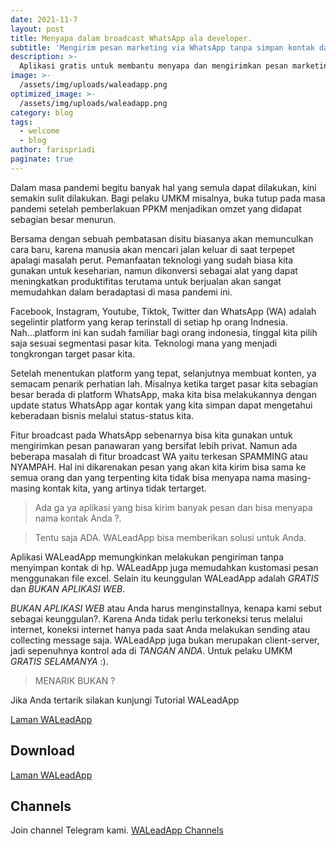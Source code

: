 ```yaml
---
date: 2021-11-7
layout: post
title: Menyapa dalam broadcast WhatsApp ala developer.
subtitle: 'Mengirim pesan marketing via WhatsApp tanpa simpan kontak dan minim penolakan.'
description: >-
  Aplikasi gratis untuk membantu menyapa dan mengirimkan pesan marketing untuk personal,  UMKM dan organisasi non profit.
image: >-
  /assets/img/uploads/waleadapp.png
optimized_image: >-
  /assets/img/uploads/waleadapp.png
category: blog
tags:
  - welcome
  - blog
author: farispriadi
paginate: true
---
```

Dalam masa pandemi begitu banyak hal yang semula dapat dilakukan, kini semakin sulit dilakukan. Bagi pelaku UMKM misalnya, buka tutup pada masa pandemi setelah pemberlakuan PPKM menjadikan omzet yang didapat sebagian besar menurun.

Bersama dengan sebuah pembatasan disitu biasanya akan memunculkan cara baru, karena manusia akan mencari jalan keluar di saat terpepet apalagi masalah perut. Pemanfaatan teknologi yang sudah biasa kita gunakan untuk keseharian, namun dikonversi sebagai alat yang dapat meningkatkan produktifitas terutama untuk berjualan akan sangat memudahkan dalam beradaptasi di masa pandemi ini.

Facebook, Instagram, Youtube, Tiktok, Twitter dan WhatsApp (WA) adalah segelintir platform yang kerap terinstall di setiap hp orang Indnesia. Nah...platform ini kan sudah familiar bagi orang indonesia, tinggal kita pilih saja sesuai segmentasi pasar kita. Teknologi mana yang menjadi tongkrongan target pasar kita.

Setelah menentukan platform yang tepat, selanjutnya membuat konten, ya semacam penarik perhatian lah. Misalnya ketika target pasar kita sebagian besar berada di platform WhatsApp, maka kita bisa melakukannya dengan update status WhatsApp agar kontak yang kita simpan dapat mengetahui keberadaan bisnis melalui status-status kita. 

Fitur broadcast pada WhatsApp sebenarnya bisa kita gunakan untuk mengirimkan pesan panawaran yang bersifat lebih privat. Namun ada beberapa masalah di fitur broadcast WA yaitu terkesan SPAMMING atau NYAMPAH. Hal ini dikarenakan pesan yang akan kita kirim bisa sama ke semua orang dan yang terpenting kita tidak bisa menyapa nama masing-masing kontak kita, yang artinya tidak tertarget.

> Ada ga ya aplikasi yang bisa kirim banyak pesan dan bisa menyapa nama kontak Anda ?. 

> Tentu saja ADA. WALeadApp bisa memberikan solusi untuk Anda.

Aplikasi WALeadApp memungkinkan melakukan pengiriman tanpa menyimpan kontak di hp. WALeadApp juga memudahkan kustomasi pesan menggunakan file excel. Selain itu keunggulan WALeadApp adalah *GRATIS* dan *BUKAN APLIKASI WEB*. 

*BUKAN APLIKASI WEB* atau Anda harus menginstallnya, kenapa kami sebut sebagai keunggulan?. Karena Anda tidak perlu terkoneksi terus melalui internet, koneksi internet hanya pada saat Anda melakukan sending atau collecting message saja. WALeadApp juga bukan merupakan client-server, jadi sepenuhnya kontrol ada di *TANGAN ANDA*. Untuk pelaku UMKM *GRATIS SELAMANYA* :).

> MENARIK BUKAN ?  

Jika Anda tertarik silakan kunjungi Tutorial WALeadApp

[Laman WALeadApp](https://aladeve.com/waleadapp)


## Download

[Laman WALeadApp](https://aladeve.com/waleadapp)


## Channels

Join channel Telegram kami.
[WALeadApp Channels](https://t.me/waleadapp)

